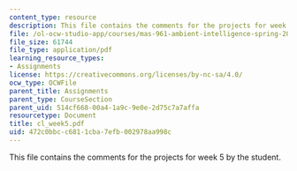 ```yaml
---
content_type: resource
description: This file contains the comments for the projects for week 5 by the student.
file: /ol-ocw-studio-app/courses/mas-961-ambient-intelligence-spring-2005/472c0bbcc6811cba7efb002978aa998c_cl_week5.pdf
file_size: 61744
file_type: application/pdf
learning_resource_types:
- Assignments
license: https://creativecommons.org/licenses/by-nc-sa/4.0/
ocw_type: OCWFile
parent_title: Assignments
parent_type: CourseSection
parent_uid: 514cf668-00a4-1a9c-9e0e-2d75c7a7affa
resourcetype: Document
title: cl_week5.pdf
uid: 472c0bbc-c681-1cba-7efb-002978aa998c
---
```

This file contains the comments for the projects for week 5 by the student.